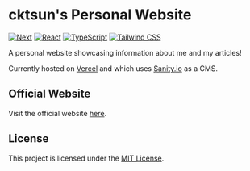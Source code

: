 # cktsun's Personal Website

[![Next](https://img.shields.io/badge/Next-black?style=for-the-badge&logo=next.js)](https://nextjs.org)
[![React](https://img.shields.io/badge/react-%2320232a.svg?style=for-the-badge&logo=react)](https://reactjs.org)
[![TypeScript](https://img.shields.io/badge/typescript-%23007ACC.svg?style=for-the-badge&logo=typescript&logoColor=white)](https://www.typescriptlang.org)
[![Tailwind CSS](https://img.shields.io/badge/Tailwind%20CSS-black?style=for-the-badge&logo=tailwind-css)](https://tailwindcss.com)

A personal website showcasing information about me and my articles!

Currently hosted on [Vercel](https://vercel.com) and which uses [Sanity.io](https://sanity.io) as a CMS.

## Official Website

Visit the official website [here](https://cktidy.xyz).

## License

This project is licensed under the [MIT License](LICENSE).
